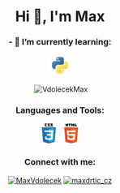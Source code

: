 <h1 align="center">Hi 👋, I'm Max</h1>
<h3 align="center">- 🌱 I’m currently learning:</h3>
  <p align="center">
    <img src="https://raw.githubusercontent.com/devicons/devicon/master/icons/python/python-original.svg" alt="python" width="40" height="40">
  </p>

<p align="center">&nbsp;<img align="center" src="https://github-readme-stats.vercel.app/api?username=VdolecekMax&show_icons=true&theme=dark&locale=en" alt="VdolecekMax" /></p>

<h3 align="center">Languages and Tools:</h3>
<p align="center"> 
  <img src="https://raw.githubusercontent.com/devicons/devicon/master/icons/css3/css3-original-wordmark.svg" alt="css3" width="40" height="40"/> 
  <img src="https://raw.githubusercontent.com/devicons/devicon/master/icons/html5/html5-original-wordmark.svg" alt="html5" width="40" height="40"/>
</p>

<h3 align="center">Connect with me:</h3>
<p align="center">
<a href="https://www.youtube.com/@MaxVdolecek" target="blank_"><img align="center" src="https://raw.githubusercontent.com/rahuldkjain/github-profile-readme-  
  generator/master/src/images/icons/Social/youtube.svg" alt="MaxVdolecek" height="30" width="40" /></a>
<a href="https://discord.gg/maxdrtic_cz" target="blank_"><img align="center" src="https://raw.githubusercontent.com/rahuldkjain/github-profile-readme-generator/master/src/images/icons/Social/discord.svg" 
  alt="maxdrtic_cz" height="30" width="40" /></a>
</p>
